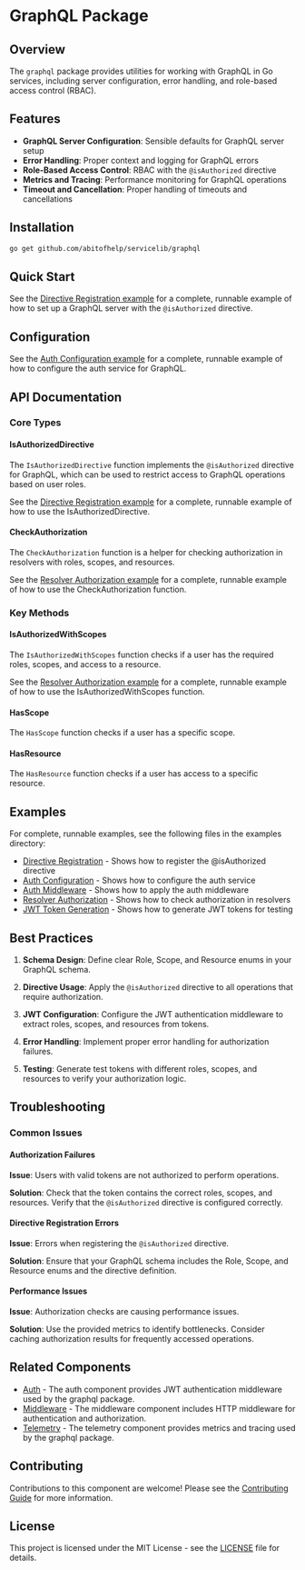 # GraphQL Package

## Overview

The `graphql` package provides utilities for working with GraphQL in Go services, including server configuration, error handling, and role-based access control (RBAC).

## Features

- **GraphQL Server Configuration**: Sensible defaults for GraphQL server setup
- **Error Handling**: Proper context and logging for GraphQL errors
- **Role-Based Access Control**: RBAC with the `@isAuthorized` directive
- **Metrics and Tracing**: Performance monitoring for GraphQL operations
- **Timeout and Cancellation**: Proper handling of timeouts and cancellations

## Installation

```bash
go get github.com/abitofhelp/servicelib/graphql
```

## Quick Start

See the [Directive Registration example](../examples/graphql/directive_registration_example.go) for a complete, runnable example of how to set up a GraphQL server with the `@isAuthorized` directive.

## Configuration

See the [Auth Configuration example](../examples/graphql/auth_configuration_example.go) for a complete, runnable example of how to configure the auth service for GraphQL.

## API Documentation

### Core Types

#### IsAuthorizedDirective

The `IsAuthorizedDirective` function implements the `@isAuthorized` directive for GraphQL, which can be used to restrict access to GraphQL operations based on user roles.

See the [Directive Registration example](../examples/graphql/directive_registration_example.go) for a complete, runnable example of how to use the IsAuthorizedDirective.

#### CheckAuthorization

The `CheckAuthorization` function is a helper for checking authorization in resolvers with roles, scopes, and resources.

See the [Resolver Authorization example](../examples/graphql/resolver_authorization_example.go) for a complete, runnable example of how to use the CheckAuthorization function.

### Key Methods

#### IsAuthorizedWithScopes

The `IsAuthorizedWithScopes` function checks if a user has the required roles, scopes, and access to a resource.

See the [Resolver Authorization example](../examples/graphql/resolver_authorization_example.go) for a complete, runnable example of how to use the IsAuthorizedWithScopes function.

#### HasScope

The `HasScope` function checks if a user has a specific scope.

#### HasResource

The `HasResource` function checks if a user has access to a specific resource.

## Examples

For complete, runnable examples, see the following files in the examples directory:

- [Directive Registration](../examples/graphql/directive_registration_example.go) - Shows how to register the @isAuthorized directive
- [Auth Configuration](../examples/graphql/auth_configuration_example.go) - Shows how to configure the auth service
- [Auth Middleware](../examples/graphql/auth_middleware_example.go) - Shows how to apply the auth middleware
- [Resolver Authorization](../examples/graphql/resolver_authorization_example.go) - Shows how to check authorization in resolvers
- [JWT Token Generation](../examples/graphql/jwt_token_generation_example.go) - Shows how to generate JWT tokens for testing

## Best Practices

1. **Schema Design**: Define clear Role, Scope, and Resource enums in your GraphQL schema.

2. **Directive Usage**: Apply the `@isAuthorized` directive to all operations that require authorization.

3. **JWT Configuration**: Configure the JWT authentication middleware to extract roles, scopes, and resources from tokens.

4. **Error Handling**: Implement proper error handling for authorization failures.

5. **Testing**: Generate test tokens with different roles, scopes, and resources to verify your authorization logic.

## Troubleshooting

### Common Issues

#### Authorization Failures

**Issue**: Users with valid tokens are not authorized to perform operations.

**Solution**: Check that the token contains the correct roles, scopes, and resources. Verify that the `@isAuthorized` directive is configured correctly.

#### Directive Registration Errors

**Issue**: Errors when registering the `@isAuthorized` directive.

**Solution**: Ensure that your GraphQL schema includes the Role, Scope, and Resource enums and the directive definition.

#### Performance Issues

**Issue**: Authorization checks are causing performance issues.

**Solution**: Use the provided metrics to identify bottlenecks. Consider caching authorization results for frequently accessed operations.

## Related Components

- [Auth](../auth/README.md) - The auth component provides JWT authentication middleware used by the graphql package.
- [Middleware](../middleware/README.md) - The middleware component includes HTTP middleware for authentication and authorization.
- [Telemetry](../telemetry/README.md) - The telemetry component provides metrics and tracing used by the graphql package.

## Contributing

Contributions to this component are welcome! Please see the [Contributing Guide](../CONTRIBUTING.md) for more information.

## License

This project is licensed under the MIT License - see the [LICENSE](../LICENSE) file for details.

